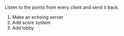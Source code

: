 Listen to the points from every client and send it back.

1. Make an echoing server
2. Add score system
3. Add lobby

